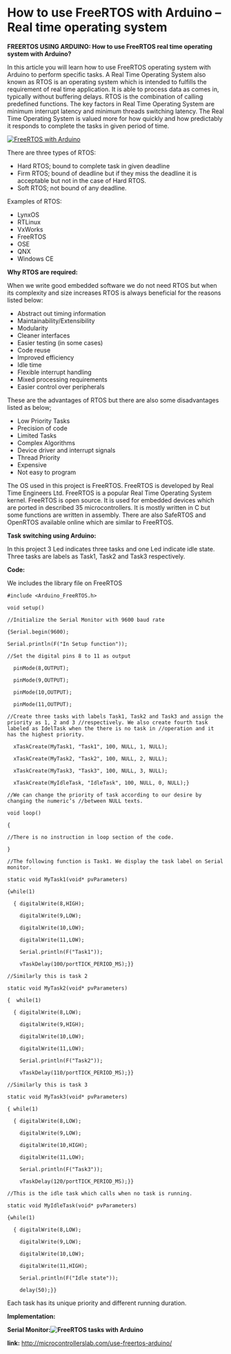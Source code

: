 # How to use FreeRTOS with Arduino – Real time operating system

**FREERTOS USING ARDUINO:  How to use FreeRTOS real time operating system with Arduino?** 

In this article you will learn how to use FreeRTOS operating system with Arduino to perform specific tasks. A Real Time Operating System also known as RTOS is an operating system which is intended to fulfills the requirement of real time application. It is able to process data as comes in, typically without buffering delays. RTOS is the combination of calling predefined functions. The key factors in Real Time Operating System are minimum interrupt latency and minimum threads switching latency. The Real Time Operating System is valued more for how quickly and how predictably it responds to complete the tasks in given period of time.

[![FreeRTOS with Arduino](http://microcontrollerslab.com/wp-content/uploads/2017/07/FreeRTOS-with-Arduino.jpg)](http://microcontrollerslab.com/wp-content/uploads/2017/07/FreeRTOS-with-Arduino.jpg)

There are three types of RTOS:

- Hard RTOS; bound to complete task in given deadline
- Firm RTOS; bound of deadline but if they miss the deadline it is acceptable but not in the case of Hard RTOS.
- Soft RTOS; not bound of any deadline.

Examples of RTOS:

- LynxOS
- RTLinux
- VxWorks
- FreeRTOS
- OSE
- QNX
- Windows CE

**Why RTOS are required:**

When we write good embedded software we do not need RTOS but when its complexity and size increases RTOS is always beneficial for the reasons listed below:

- Abstract out timing information
- Maintainability/Extensibility
- Modularity
- Cleaner interfaces
- Easier testing (in some cases)
- Code reuse
- Improved efficiency
- Idle time
- Flexible interrupt handling
- Mixed processing requirements
- Easier control over peripherals

These are the advantages of RTOS but there are also some disadvantages listed as below;

- Low Priority Tasks
- Precision of code
- Limited Tasks
- Complex Algorithms
- Device driver and interrupt signals
- Thread Priority
- Expensive
- Not easy to program

The OS used in this project is FreeRTOS. FreeRTOS is developed by Real Time Engineers Ltd. FreeRTOS is a popular Real Time Operating System kernel. FreeRTOS is open source. It is used for embedded devices which are ported in described 35 microcontrollers. It is mostly written in C but some functions are written in assembly. There are also SafeRTOS and OpenRTOS available online which are similar to FreeRTOS.

**Task switching using Arduino:**

In this project 3 Led indicates three tasks and one Led indicate idle state. Three tasks are labels as Task1, Task2 and Task3 respectively.

**Code:**

We includes the library file on FreeRTOS

```
#include <Arduino_FreeRTOS.h>

void setup()

//Initialize the Serial Monitor with 9600 baud rate

{Serial.begin(9600);

Serial.println(F("In Setup function"));

//Set the digital pins 8 to 11 as output

  pinMode(8,OUTPUT);

  pinMode(9,OUTPUT);

  pinMode(10,OUTPUT);

  pinMode(11,OUTPUT);

//Create three tasks with labels Task1, Task2 and Task3 and assign the priority as 1, 2 and 3 //respectively. We also create fourth task labeled as IdelTask when the there is no task in //operation and it has the highest priority.

  xTaskCreate(MyTask1, "Task1", 100, NULL, 1, NULL);

  xTaskCreate(MyTask2, "Task2", 100, NULL, 2, NULL);

  xTaskCreate(MyTask3, "Task3", 100, NULL, 3, NULL);

  xTaskCreate(MyIdleTask, "IdleTask", 100, NULL, 0, NULL);}

//We can change the priority of task according to our desire by changing the numeric’s //between NULL texts.

void loop()

{

//There is no instruction in loop section of the code.

}

//The following function is Task1. We display the task label on Serial monitor.

static void MyTask1(void* pvParameters)

{while(1)

  { digitalWrite(8,HIGH);

    digitalWrite(9,LOW); 

    digitalWrite(10,LOW);

    digitalWrite(11,LOW); 

    Serial.println(F("Task1"));

    vTaskDelay(100/portTICK_PERIOD_MS);}}

//Similarly this is task 2

static void MyTask2(void* pvParameters)

{  while(1)

  { digitalWrite(8,LOW);

    digitalWrite(9,HIGH); 

    digitalWrite(10,LOW);

    digitalWrite(11,LOW);   

    Serial.println(F("Task2"));

    vTaskDelay(110/portTICK_PERIOD_MS);}}

//Similarly this is task 3

static void MyTask3(void* pvParameters)

{ while(1)

  { digitalWrite(8,LOW);

    digitalWrite(9,LOW); 

    digitalWrite(10,HIGH);

    digitalWrite(11,LOW);

    Serial.println(F("Task3"));

    vTaskDelay(120/portTICK_PERIOD_MS);}}

//This is the idle task which calls when no task is running.

static void MyIdleTask(void* pvParameters)

{while(1)

  { digitalWrite(8,LOW);

    digitalWrite(9,LOW); 

    digitalWrite(10,LOW);

    digitalWrite(11,HIGH);

    Serial.println(F("Idle state"));

    delay(50);}}
```

Each task has its unique priority and different running duration.

**Implementation:**



**Serial Monitor:![FreeRTOS tasks with Arduino](http://microcontrollerslab.com/wp-content/uploads/2017/07/FreeRTOS-tasks-with-Arduino.jpg)**

**link:**  http://microcontrollerslab.com/use-freertos-arduino/